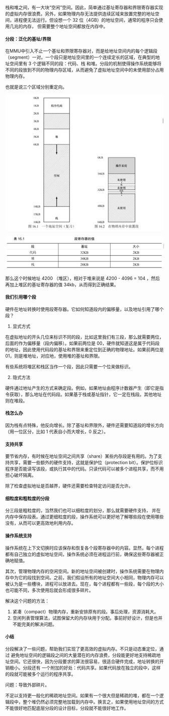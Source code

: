 栈和堆之间，有一大块“空闲”空间。因此，简单通过基址寄存器和界限寄存器实现的虚拟内存很浪费。另外，如果物理内存无法提供连续区域来放置完整的地址空间，进程便无法运行。但设想一个 32 位（4GB）的地址空间，通常的程序只会使用几兆的内存， 但需要整个地址空间都放在内存中。

#### 分段：泛化的基址/界限

在MMU中引入不止一个基址和界限寄存器对，而是给地址空间内的每个逻辑段（segment）一对。一个段只是地址空间里的一个连续定长的区域，在典型的地址空间里有 3 个逻辑不同的段：代码、栈 和堆。分段的机制使得操作系统能够将不同的段放到不同的物理内存区域，从而避免了虚拟地址空间中的未使用部分占用物理内存。

也就是说三个区域分别重定向。

![image-20220322155931852](../res/image-20220322155931852.png)

![image-20220322212012275](../res/image-20220322212012275.png)

那么这个时候地址 4200 （堆区），相对于堆来说是 4200 - 4096 = 104 ，然后再加上堆区的基址寄存器的值 34kb，从而得到正确结果。

#### 我们引用哪个段

硬件在地址转换时使用段寄存器。它如何知道段内的偏移量，以及地址引用了哪个段？

1. 显式方式

在虚拟地址的开头几位来标识不同的段，比如这里我们有三段，那么就需要两位，后面的作为偏移量（段内偏移）。如果前两位是 00，硬件就知道这是属于代码段的地址，因此使用代码段的基址和界限来重定位到正确的物理地址。如果前两位是 01，则是堆地址，对应地，使用堆的基址和界限。

有些系统将堆区和栈区当作一个段，因此只需要一个位来做标识。

2. 隐式方法

硬件通过地址产生的方式来确定段。例如，如果地址由程序计数器产生（即它是指令获取），那么地址在代码段。如果基于栈或基址指针，它一定在栈段。其他地址则在堆段。

#### 栈怎么办

因为栈有点特殊，他反向增长。除了基址和界限外，硬件还需要知道段的增长方向（用一位区分，比如 1 代表自小而大增长，0 反之）。

#### 支持共享

要节省内存，有时候在地址空间之间共享（share）某些内存段是有用的。为了支持共享，需要一些额外的硬件支持，这就是保护位（protection bit）。保护位标识程序是否能读写该段，或执行其中的代码。只读代码可以被多个进程共享，而不用担心破坏隔离。

除了检查虚拟地址是否越界，硬件还需要检查特定访问是否允许。

#### 细粒度和粗粒度的分段

分三段是粗粒度的，当然我们也可以细粒度的划分，那么就需要硬件支持， 并在内存中保存段表。通过更细粒度的段，操作系统可以更好地了解哪些段在使用哪些没有，从而可以更高效地利用内存。

#### 操作系统支持

操作系统在上下文切换时应该保存和恢复各个段寄存器中的内容。显然，每个进程都有自己独立的虚拟地址空间，操作系统必须在进程运行前，确保这些寄存器被正确地赋值。

其次，管理物理内存的空闲空间。新的地址空间被创建时，操作系统需要在物理内存中为它的段找到空间。之前，我们假设所有的地址空间大小相同，物理内存可以被认为是一些槽块，进程可以放进去。现在，每个进程都有一些段，每个段的大小 也可能不同，多次使用后就会形成很多碎片。

解决这个问题的方法：

1. 紧凑（compact）物理内存，重新安排原有的段。事后处理，资源消耗大。
2. 空闲列表管理算法，试图保留大的内存块用于分配。事前好好设计，但是也并不能完美的解决问题。

#### 小结

分段解决了一些问题，帮助我们实现了更高效的虚拟内存。不只是动态重定位，通过 避免地址空间的逻辑段之间的大量潜在的内存浪费，分段能更好地支持稀疏地址空间。它还很快，因为分段要求的算法很容易，很适合硬件完成，地址转换的开销极小。分段还有 一个附加的好处：代码共享。如果代码放在独立的段中，这样的段就可能被多个运行的程序共享。

问题：导致外部碎片。

不足以支持更一般化的稀疏地址空间。如果有一个很大但是稀疏的堆，都在一个逻辑段中，整个堆仍然必须完整地加载到内存中。换言之，如果使用地址空间的方式不能很好地匹配底层分段的设计目标，分段就不能很好地工作。
